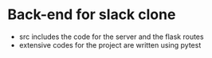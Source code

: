 # Back-end for slack clone
- src includes the code for the server and the flask routes
- extensive codes for the project are written using pytest 
